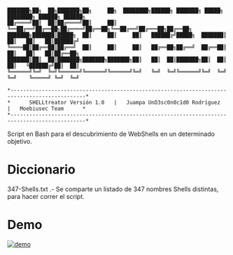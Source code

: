 ```

███████╗██╗  ██╗███████╗██╗     ██╗  ████████╗██████╗ ███████╗ █████╗ ████████╗ ██████╗ ██████╗ 
██╔════╝██║  ██║██╔════╝██║     ██║  ╚══██╔══╝██╔══██╗██╔════╝██╔══██╗╚══██╔══╝██╔═══██╗██╔══██╗
███████╗███████║█████╗  ██║     ██║     ██║   ██████╔╝█████╗  ███████║   ██║   ██║   ██║██████╔╝
╚════██║██╔══██║██╔══╝  ██║     ██║     ██║   ██╔══██╗██╔══╝  ██╔══██║   ██║   ██║   ██║██╔══██╗
███████║██║  ██║███████╗███████╗███████╗██║   ██║  ██║███████╗██║  ██║   ██║   ╚██████╔╝██║  ██║
╚══════╝╚═╝  ╚═╝╚══════╝╚══════╝╚══════╝╚═╝   ╚═╝  ╚═╝╚══════╝╚═╝  ╚═╝   ╚═╝    ╚═════╝ ╚═╝  ╚═╝

*----------------------------------------------------------------------------------------------*
*      SHELLtreator Versión 1.0   |   Juampa UnD3sc0n0c1d0 Rodríguez   |   Moebiusec Team      *
*----------------------------------------------------------------------------------------------*

```
Script en Bash para el descubrimiento de WebShells en un determinado objetivo.

# Diccionario
347-Shells.txt .- Se comparte un listado de 347 nombres Shells distintas, para hacer correr el script.

# Demo
[![demo](https://asciinema.org/a/139619.png)](https://asciinema.org/a/139619?autoplay=1)

